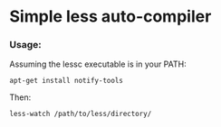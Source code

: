 Simple less auto-compiler
===

### Usage:

Assuming the lessc executable is in your PATH:

    apt-get install notify-tools

Then:

    less-watch /path/to/less/directory/
